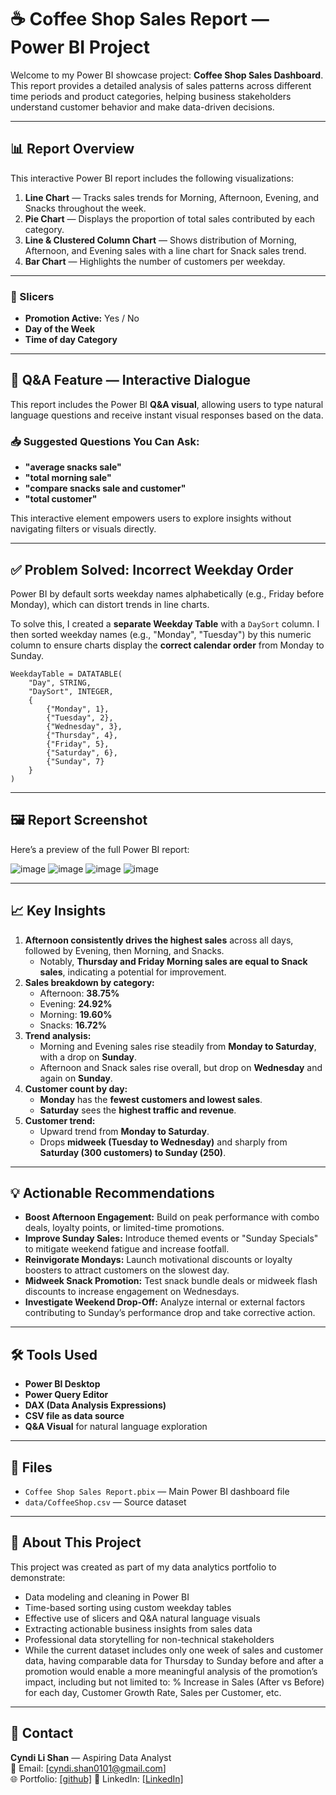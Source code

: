 # ☕ Coffee Shop Sales Report — Power BI Project

Welcome to my Power BI showcase project: **Coffee Shop Sales Dashboard**. This report provides a detailed analysis of sales patterns across different time periods and product categories, helping business stakeholders understand customer behavior and make data-driven decisions.

---

## 📊 Report Overview

This interactive Power BI report includes the following visualizations:

1. **Line Chart** — Tracks sales trends for Morning, Afternoon, Evening, and Snacks throughout the week.
2. **Pie Chart** — Displays the proportion of total sales contributed by each category.
3. **Line & Clustered Column Chart** — Shows distribution of Morning, Afternoon, and Evening sales with a line chart for Snack sales trend.
4. **Bar Chart** — Highlights the number of customers per weekday.

---

### 🔎 Slicers
- **Promotion Active:** Yes / No  
- **Day of the Week**
- **Time of day Category**

---

## 💬 Q&A Feature — Interactive Dialogue

This report includes the Power BI **Q&A visual**, allowing users to type natural language questions and receive instant visual responses based on the data.

### 📥 Suggested Questions You Can Ask:

- **"average snacks sale"**
- **"total morning sale"**
- **"compare snacks sale and customer"**
- **"total customer"**

This interactive element empowers users to explore insights without navigating filters or visuals directly.

---

## ✅ Problem Solved: Incorrect Weekday Order

Power BI by default sorts weekday names alphabetically (e.g., Friday before Monday), which can distort trends in line charts.

To solve this, I created a **separate Weekday Table** with a `DaySort` column. I then sorted weekday names (e.g., "Monday", "Tuesday") by this numeric column to ensure charts display the **correct calendar order** from Monday to Sunday.

```DAX
WeekdayTable = DATATABLE(
    "Day", STRING,
    "DaySort", INTEGER,
    {
        {"Monday", 1},
        {"Tuesday", 2},
        {"Wednesday", 3},
        {"Thursday", 4},
        {"Friday", 5},
        {"Saturday", 6},
        {"Sunday", 7}
    }
)
```

---

## 🖼️ Report Screenshot

Here’s a preview of the full Power BI report:

![image](https://github.com/user-attachments/assets/1171f2ee-6701-4127-97de-60d39b9ad5af)
![image](https://github.com/user-attachments/assets/9ea9ac50-e146-48bb-a819-c467b80a0c57)
![image](https://github.com/user-attachments/assets/0ffdc497-f38f-4360-bc71-7ab22aec7f57)
![image](https://github.com/user-attachments/assets/fa51007a-210b-4a05-8851-581679a469ca)






---

## 📈 Key Insights

1. **Afternoon consistently drives the highest sales** across all days, followed by Evening, then Morning, and Snacks.  
   - Notably, **Thursday and Friday Morning sales are equal to Snack sales**, indicating a potential for improvement.
2. **Sales breakdown by category:**
   - Afternoon: **38.75%**
   - Evening: **24.92%**
   - Morning: **19.60%**
   - Snacks: **16.72%**
3. **Trend analysis:**
   - Morning and Evening sales rise steadily from **Monday to Saturday**, with a drop on **Sunday**.
   - Afternoon and Snack sales rise overall, but drop on **Wednesday** and again on **Sunday**.
4. **Customer count by day:**
   - **Monday** has the **fewest customers and lowest sales**.
   - **Saturday** sees the **highest traffic and revenue**.
5. **Customer trend:**
   - Upward trend from **Monday to Saturday**.
   - Drops **midweek (Tuesday to Wednesday)** and sharply from **Saturday (300 customers) to Sunday (250)**.

---

## 💡 Actionable Recommendations

- **Boost Afternoon Engagement:** Build on peak performance with combo deals, loyalty points, or limited-time promotions.
- **Improve Sunday Sales:** Introduce themed events or "Sunday Specials" to mitigate weekend fatigue and increase footfall.
- **Reinvigorate Mondays:** Launch motivational discounts or loyalty boosters to attract customers on the slowest day.
- **Midweek Snack Promotion:** Test snack bundle deals or midweek flash discounts to increase engagement on Wednesdays.
- **Investigate Weekend Drop-Off:** Analyze internal or external factors contributing to Sunday’s performance drop and take corrective action.

---

## 🛠 Tools Used

- **Power BI Desktop**
- **Power Query Editor**
- **DAX (Data Analysis Expressions)**
- **CSV file as data source**
- **Q&A Visual** for natural language exploration

---

## 📂 Files

- `Coffee Shop Sales Report.pbix` — Main Power BI dashboard file
- `data/CoffeeShop.csv` — Source dataset 

---

## 📌 About This Project

This project was created as part of my data analytics portfolio to demonstrate:

- Data modeling and cleaning in Power BI
- Time-based sorting using custom weekday tables
- Effective use of slicers and Q&A natural language visuals
- Extracting actionable business insights from sales data
- Professional data storytelling for non-technical stakeholders
- While the current dataset includes only one week of sales and customer data, having comparable data for Thursday to Sunday before and after a promotion would enable a more meaningful analysis of the promotion’s impact, including but not limited to: % Increase in Sales (After vs Before) for each day, Customer Growth Rate, Sales per Customer, etc.

---

## 🔗 Contact

**Cyndi Li Shan** — Aspiring Data Analyst  
📧 Email: [cyndi.shan0101@gmail.com]  
🌐 Portfolio: [[github]](https://github.com/cyndishan)
💼 LinkedIn: [[LinkedIn]](https://www.linkedin.com/in/cyndi-li-shan/)
